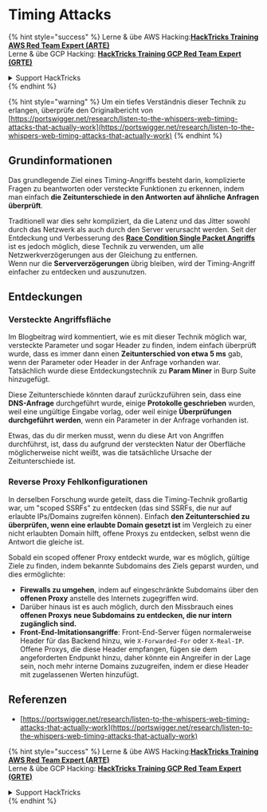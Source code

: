 # Timing Attacks

{% hint style="success" %}
Lerne & übe AWS Hacking:<img src="../.gitbook/assets/arte.png" alt="" data-size="line">[**HackTricks Training AWS Red Team Expert (ARTE)**](https://training.hacktricks.xyz/courses/arte)<img src="../.gitbook/assets/arte.png" alt="" data-size="line">\
Lerne & übe GCP Hacking: <img src="../.gitbook/assets/grte.png" alt="" data-size="line">[**HackTricks Training GCP Red Team Expert (GRTE)**<img src="../.gitbook/assets/grte.png" alt="" data-size="line">](https://training.hacktricks.xyz/courses/grte)

<details>

<summary>Support HackTricks</summary>

* Überprüfe die [**Abonnementpläne**](https://github.com/sponsors/carlospolop)!
* **Tritt der** 💬 [**Discord-Gruppe**](https://discord.gg/hRep4RUj7f) oder der [**Telegram-Gruppe**](https://t.me/peass) bei oder **folge** uns auf **Twitter** 🐦 [**@hacktricks\_live**](https://twitter.com/hacktricks\_live)**.**
* **Teile Hacking-Tricks, indem du PRs zu den** [**HackTricks**](https://github.com/carlospolop/hacktricks) und [**HackTricks Cloud**](https://github.com/carlospolop/hacktricks-cloud) GitHub-Repos einreichst.

</details>
{% endhint %}

{% hint style="warning" %}
Um ein tiefes Verständnis dieser Technik zu erlangen, überprüfe den Originalbericht von [https://portswigger.net/research/listen-to-the-whispers-web-timing-attacks-that-actually-work](https://portswigger.net/research/listen-to-the-whispers-web-timing-attacks-that-actually-work)
{% endhint %}

## Grundinformationen

Das grundlegende Ziel eines Timing-Angriffs besteht darin, komplizierte Fragen zu beantworten oder versteckte Funktionen zu erkennen, indem man einfach **die Zeitunterschiede in den Antworten auf ähnliche Anfragen überprüft**.

Traditionell war dies sehr kompliziert, da die Latenz und das Jitter sowohl durch das Netzwerk als auch durch den Server verursacht werden. Seit der Entdeckung und Verbesserung des [**Race Condition Single Packet Angriffs**](race-condition.md#http-2-single-packet-attack-vs.-http-1.1-last-byte-synchronization) ist es jedoch möglich, diese Technik zu verwenden, um alle Netzwerkverzögerungen aus der Gleichung zu entfernen.\
Wenn nur die **Serververzögerungen** übrig bleiben, wird der Timing-Angriff einfacher zu entdecken und auszunutzen.

## Entdeckungen

### Versteckte Angriffsfläche

Im Blogbeitrag wird kommentiert, wie es mit dieser Technik möglich war, versteckte Parameter und sogar Header zu finden, indem einfach überprüft wurde, dass es immer dann einen **Zeitunterschied von etwa 5 ms** gab, wenn der Parameter oder Header in der Anfrage vorhanden war. Tatsächlich wurde diese Entdeckungstechnik zu **Param Miner** in Burp Suite hinzugefügt.

Diese Zeitunterschiede könnten darauf zurückzuführen sein, dass eine **DNS-Anfrage** durchgeführt wurde, einige **Protokolle geschrieben** wurden, weil eine ungültige Eingabe vorlag, oder weil einige **Überprüfungen durchgeführt werden**, wenn ein Parameter in der Anfrage vorhanden ist.

Etwas, das du dir merken musst, wenn du diese Art von Angriffen durchführst, ist, dass du aufgrund der versteckten Natur der Oberfläche möglicherweise nicht weißt, was die tatsächliche Ursache der Zeitunterschiede ist.

### Reverse Proxy Fehlkonfigurationen

In derselben Forschung wurde geteilt, dass die Timing-Technik großartig war, um "scoped SSRFs" zu entdecken (das sind SSRFs, die nur auf erlaubte IPs/Domains zugreifen können). Einfach **den Zeitunterschied zu überprüfen, wenn eine erlaubte Domain gesetzt ist** im Vergleich zu einer nicht erlaubten Domain hilft, offene Proxys zu entdecken, selbst wenn die Antwort die gleiche ist.

Sobald ein scoped offener Proxy entdeckt wurde, war es möglich, gültige Ziele zu finden, indem bekannte Subdomains des Ziels geparst wurden, und dies ermöglichte:

* **Firewalls zu umgehen**, indem auf eingeschränkte Subdomains über den **offenen Proxy** anstelle des Internets zugegriffen wird.
* Darüber hinaus ist es auch möglich, durch den Missbrauch eines **offenen Proxys** **neue Subdomains zu entdecken, die nur intern zugänglich sind.**
* **Front-End-Imitationsangriffe**: Front-End-Server fügen normalerweise Header für das Backend hinzu, wie `X-Forwarded-For` oder `X-Real-IP`. Offene Proxys, die diese Header empfangen, fügen sie dem angeforderten Endpunkt hinzu, daher könnte ein Angreifer in der Lage sein, noch mehr interne Domains zuzugreifen, indem er diese Header mit zugelassenen Werten hinzufügt.

## Referenzen

* [https://portswigger.net/research/listen-to-the-whispers-web-timing-attacks-that-actually-work](https://portswigger.net/research/listen-to-the-whispers-web-timing-attacks-that-actually-work)

{% hint style="success" %}
Lerne & übe AWS Hacking:<img src="../.gitbook/assets/arte.png" alt="" data-size="line">[**HackTricks Training AWS Red Team Expert (ARTE)**](https://training.hacktricks.xyz/courses/arte)<img src="../.gitbook/assets/arte.png" alt="" data-size="line">\
Lerne & übe GCP Hacking: <img src="../.gitbook/assets/grte.png" alt="" data-size="line">[**HackTricks Training GCP Red Team Expert (GRTE)**<img src="../.gitbook/assets/grte.png" alt="" data-size="line">](https://training.hacktricks.xyz/courses/grte)

<details>

<summary>Support HackTricks</summary>

* Überprüfe die [**Abonnementpläne**](https://github.com/sponsors/carlospolop)!
* **Tritt der** 💬 [**Discord-Gruppe**](https://discord.gg/hRep4RUj7f) oder der [**Telegram-Gruppe**](https://t.me/peass) bei oder **folge** uns auf **Twitter** 🐦 [**@hacktricks\_live**](https://twitter.com/hacktricks\_live)**.**
* **Teile Hacking-Tricks, indem du PRs zu den** [**HackTricks**](https://github.com/carlospolop/hacktricks) und [**HackTricks Cloud**](https://github.com/carlospolop/hacktricks-cloud) GitHub-Repos einreichst.

</details>
{% endhint %}
